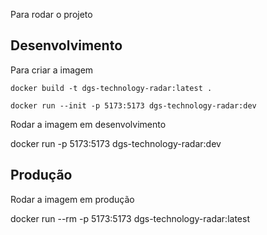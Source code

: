 Para rodar o projeto

## Desenvolvimento

Para criar a imagem

```
docker build -t dgs-technology-radar:latest .
```

```
docker run --init -p 5173:5173 dgs-technology-radar:dev
```

Rodar a imagem em desenvolvimento

docker run -p 5173:5173 dgs-technology-radar:dev

## Produção

Rodar a imagem em produção

docker run --rm -p 5173:5173 dgs-technology-radar:latest
